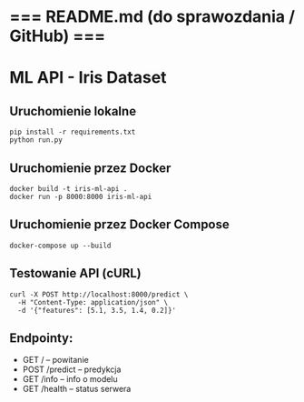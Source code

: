 # === README.md (do sprawozdania / GitHub) ===
# ML API - Iris Dataset

## Uruchomienie lokalne
```
pip install -r requirements.txt
python run.py
```

## Uruchomienie przez Docker
```
docker build -t iris-ml-api .
docker run -p 8000:8000 iris-ml-api
```

## Uruchomienie przez Docker Compose
```
docker-compose up --build
```

## Testowanie API (cURL)
```
curl -X POST http://localhost:8000/predict \
  -H "Content-Type: application/json" \
  -d '{"features": [5.1, 3.5, 1.4, 0.2]}'
```

## Endpointy:
- GET /        – powitanie
- POST /predict – predykcja
- GET /info    – info o modelu
- GET /health  – status serwera
